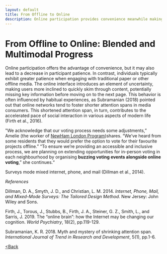 ```yaml
---
layout: default
title: From Offline to Online
description: Online participation provides convenience meanwhile making participants have less patience.
---
```


# From Offline to Online: Blended and Multimodal Progress

Online participation offers the advantage of convenience, but it may also lead to a decrease in participant patience. In contrast, individuals typically exhibit greater patience when engaging with traditional paper or other offline media. The online interface introduces an element of uncertainty, making users more inclined to quickly skim through content, potentially missing key information before moving on to the next page. This behavior is often influenced by habitual experiences, as Subramanian (2018) pointed out that online networks tend to foster shorter attention spans in media consumers. This shortened attention span, in turn, contributes to the accelerated pace of social interaction in various aspects of modern life (Firth et al., 2016).

"We acknowledge that our voting process needs some adjustments,” Amelie (the worker of [NewHam London Program](https://www.citizenlab.co/blog/case-study/lessons-learned-newham-flagship-participatory-budget-programme/))shares. “We’ve heard from some residents that they would prefer the option to vote for their favourite projects offline.”
“To ensure we’re providing an accessible and inclusive process, we are planning on extending opportunities for in-person voting in each neighbourhood by organising **buzzing voting events alongside online voting**,” she continues.“

Surveys mode mixed internet, phone, and mail (Dillman et al., 2014).

*References*

Dillman, D. A., Smyth, J. D., and Christian, L. M. 2014. _Internet, Phone, Mail, and Mixed-Mode Surveys: The Tailored Design Method_. New Jersey: John Wiley and Sons.

Firth, J., Torous, J., Stubbs, B., Firth, J. A., Steiner, G. Z., Smith, L., and Sarris, J. 2019. The “online brain”: how the Internet may be changing our cognition. _World Psychiatry_, 18(2), pp.119-129.

Subramanian, K. R. 2018. Myth and mystery of shrinking attention span. _International Journal of Trend in Research and Development_, 5(1), pp.1-6.




[<Back](./)
